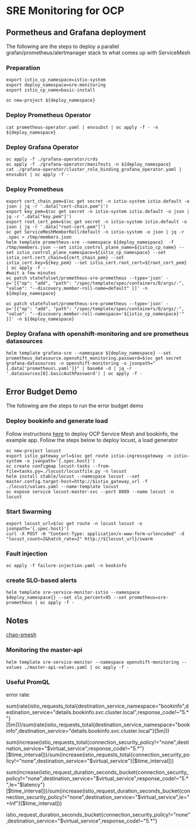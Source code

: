# SRE Monitoring for OCP

## Pormetheus and Grafana deployment

The following are the steps to deploy a parallel grafan/prometheus/alertmanager stack to what comes up with ServiceMesh

### Preparation

```shell
export istio_cp_namespace=istio-system
export deploy_namespace=sre-monitoring
export istio_cp_name=basic-install

oc new-project ${deploy_namespace}
```

### Deploy Prometheus Operator

```shell
cat prometheus-operator.yaml | envsubst | oc apply -f - -n ${deploy_namespace}
```

### Deploy Grafana Operator

```shell
oc apply -f ./grafana-operator/crds
oc apply -f ./grafana-operator/manifests -n ${deploy_namespace}
cat ./grafana-operator/cluster_role_binding_grafana_operator.yaml | envsubst | oc apply -f -
```

### Deploy Prometheus

```shell
export cert_chain_pem=$(oc get secret -n istio-system istio.default -o json | jq -r '.data["cert-chain.pem"]')
export key_pem=$(oc get secret -n istio-system istio.default -o json | jq -r '.data["key.pem"]')
export root_cert_pem=$(oc get secret -n istio-system istio.default -o json | jq -r '.data["root-cert.pem"]')
oc get ServiceMeshMemberRoll/default -n istio-system -o json | jq -r .spec > /tmp/members.json
helm template prometheus-sre --namespace ${deploy_namespace}  -f /tmp/members.json --set istio_control_plane_name=${istio_cp_name} --set istio_control_plane_namespace=${istio_cp_namespace} --set istio_cert.cert_chain=${cert_chain_pem} --set istio_cert.key=${key_pem} --set istio_cert.root_cert=${root_cert_pem} | oc apply -f -
#wait a few minutes
oc patch statefulset/prometheus-sre-prometheus --type='json' -p='[{"op": "add", "path": "/spec/template/spec/containers/0/args/-", "value": "--discovery.member-roll-name=default" }]' -n ${deploy_namespace}

oc patch statefulset/prometheus-sre-prometheus --type='json' -p='[{"op": "add", "path": "/spec/template/spec/containers/0/args/-", "value": "--discovery.member-roll-namespace='${istio_cp_namespace}'" }]' -n ${deploy_namespace}

```

### Deploy Grafana with openshift-monitoring and sre prometheus datasources

```shell
helm template grafana-sre --namespace ${deploy_namespace} --set prometheus_datasource.openshift_monitoring.password=$(oc get secret grafana-datasources -n openshift-monitoring -o jsonpath="{.data['prometheus\.yaml']}" | base64 -d | jq -r '.datasources[0].basicAuthPassword') | oc apply -f -
```

## Error Budget Demo

The following are the steps to run the error budget demo

### Deploy bookinfo and generate load

Follow instructions [here](https://github.com/raffaelespazzoli/openshift-enablement-exam/tree/master/misc4.0/ServiceMesh) to deploy OCP Service Mesh and bookinfo, the example app.
Follow the steps below to deploy locust, a load generator

```shell
oc new-project locust
export istio_gateway_url=$(oc get route istio-ingressgateway -n istio-system -o jsonpath='{.spec.host}')
oc create configmap locust-tasks --from-file=tasks.py=./locust/locustfile.py -n locust
helm install stable/locust --namespace locust --set master.config.target-host=http://$istio_gateway_url -f ./locust/values.yaml --name-template locust
oc expose service locust-master-svc --port 8089 --name locust -n locust
```

### Start Swarming

```shell
export locust_url=$(oc get route -n locust locust -o jsonpath='{.spec.host}')
curl -X POST -H "Content-Type: application/x-www-form-urlencoded" -d "locust_count=2&hatch_rate=2" http://${locust_url}/swarm
```

### Fault injection

```shell
oc apply -f failure-injection.yaml -n bookinfo
```

### create SLO-based alerts

```shell
helm template sre-service-monitor-istio --namespace $deploy_namespace{} --set slo_percent=95 --set prometheus=sre-prometheus | oc apply -f -
```

## Notes

[chao-smesh](https://github.com/pingcap/chaos-mesh)

### Monitoring the master-api

```shell
helm template sre-service-monitor --namespace openshift-monitoring --values ./master-api-values.yaml | oc apply -f -
```

### Useful PromQL

error rate:

sum(rate(istio_requests_total{destination_service_namespace="bookinfo",destination_service="details.bookinfo.svc.cluster.local",response_code!~"5.*"}[5m]))/sum(rate(istio_requests_total{destination_service_namespace="bookinfo",destination_service="details.bookinfo.svc.cluster.local"}[5m]))

sum(increase(istio_requests_total{connection_security_policy!="none",destination_service="$virtual_service",response_code!~"5.*"}[$time_interval]))/sum(increase(istio_requests_total{connection_security_policy!="none",destination_service="$virtual_service"}[$time_interval]))  

sum(increase(istio_request_duration_seconds_bucket{connection_security_policy!="none",destination_service="$virtual_service",response_code!~"5.*",le="$latency"}[$time_interval]))/sum(increase(istio_request_duration_seconds_bucket{connection_security_policy!="none",destination_service="$virtual_service",le="+Inf"}[$time_interval]))

istio_request_duration_seconds_bucket{connection_security_policy!="none",destination_service="$virtual_service",response_code!~"5.*"}

